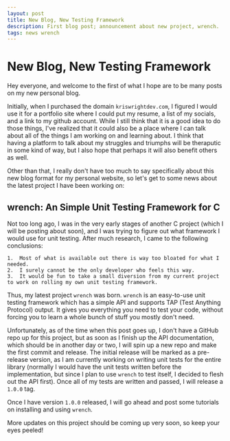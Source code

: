 ```yaml
---
layout: post
title: New Blog, New Testing Framework
description: First blog post; announcement about new project, wrench.
tags: news wrench
---
```

New Blog, New Testing Framework
===============================

Hey everyone, and welcome to the first of what I hope are to be many posts on
my new personal blog.

Initially, when I purchased the domain `kriswrightdev.com`, I figured I would
use it for a portfolio site where I could put my resume, a list of my socials,
and a link to my github account. While I still think that it is a good idea to
do those things, I've realized that it could also be a place where I can talk
about all of the things I am working on and learning about. I think that having
a platform to talk about my struggles and triumphs will be theraputic in some
kind of way, but I also hope that perhaps it will also benefit others as well.

Other than that, I really don't have too much to say specifically about this new
blog format for my personal website, so let's get to some news about the latest
project I have been working on:

wrench: An Simple Unit Testing Framework for C
----------------------------------------------

Not too long ago, I was in the very early stages of another C project (which I
will be posting about soon), and I was trying to figure out what framework
I would use for unit testing. After much research, I came to the following
conclusions:

    1.  Most of what is available out there is way too bloated for what I needed.
    2.  I surely cannot be the only developer who feels this way.
    3.  It would be fun to take a small diversion from my current project to work on rolling my own unit testing framework.

Thus, my latest project `wrench` was born. `wrench` is an easy-to-use unit
testing framework which has a simple API and supports TAP (Test Anything 
Protocol) output. It gives you everything you need to test your code, without
forcing you to learn a whole bunch of stuff you mostly don't need.

Unfortunately, as of the time when this post goes up, I don't have a GitHub repo 
up for this project, but as soon as I finish up the API documentation, which 
should be in another day or two, I will spin up a new repo and make the first
commit and release. The initial release will be marked as a pre-release version,
as I am currently working on writing unit tests for the entire library
(normally I would have the unit tests written before the implementation, but
since I plan to use `wrench` to test itself, I decided to flesh out the API
first). Once all of my tests are written and passed, I will release a `1.0.0`
tag.

Once I have version `1.0.0` released, I will go ahead and post some tutorials
on installing and using `wrench`.

More updates on this project should be coming up very soon, so keep your eyes
peeled!
